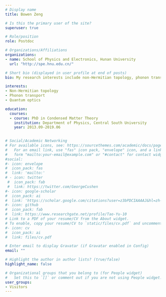 ```yaml
---
# Display name
title: Bowen Zeng

# Is this the primary user of the site?
superuser: true

# Role/position
role: Postdoc

# Organizations/Affiliations
organizations:
- name: School of Physics and Electronics, Hunan University
  url: "http://spe.hnu.edu.cn/"

# Short bio (displayed in user profile at end of posts)
bio: My research interests include non-Hermitian topology, phonon transport, and quantum optics.

interests:
- Non-Hermitian topology
- Phonon transport
- Quantum optics

education:
  courses:
  - course: PhD in Condensed Matter Theory
    institution: Department of Physics, Central South University
    year: 2013.09-2019.06
  

# Social/Academic Networking
# For available icons, see: https://sourcethemes.com/academic/docs/page-builder/#icons
#   For an email link, use "fas" icon pack, "envelope" icon, and a link in the
#   form "mailto:your-email@example.com" or "#contact" for contact widget.
#social:
#- icon: envelope
#  icon_pack: fas
#  link: 'mailto:'
# - icon: twitter
 #  icon_pack: fab
 #  link: https://twitter.com/GeorgeCushen
#- icon: google-scholar
#  icon_pack: ai
#  link: 'https://scholar.google.com/citations?user=z3bPDCIAAAAJ&hl=zh-CN'
#- icon: github
#  icon_pack: fab
#  link: https://www.researchgate.net/profile/Tao-Yu-10
# Link to a PDF of your resume/CV from the About widget.
# To enable, copy your resume/CV to `static/files/cv.pdf` and uncomment the lines below.
#- icon: cv
#  icon_pack: ai
#  link: files/cv.pdf

# Enter email to display Gravatar (if Gravatar enabled in Config)
email: ""

# Highlight the author in author lists? (true/false)
highlight_name: false

# Organizational groups that you belong to (for People widget)
#   Set this to `[]` or comment out if you are not using People widget.
user_groups:
- Visitors
---
```




